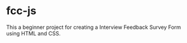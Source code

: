 # fcc-js

This a beginner project for creating a Interview Feedback Survey Form using HTML and CSS.
